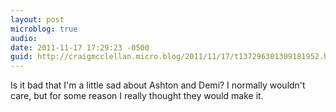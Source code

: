 ```yaml
---
layout: post
microblog: true
audio: 
date: 2011-11-17 17:29:23 -0500
guid: http://craigmcclellan.micro.blog/2011/11/17/t137296301309181952.html
---
```

Is it bad that I'm a little sad about Ashton and Demi? I normally wouldn't care, but for some reason I really thought they would make it.
